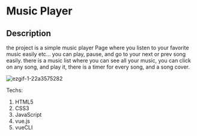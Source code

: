 # Music Player

## Description
the project is a simple music player Page where you listen to your favorite music easily etc... you can play, pause, and go to your next or prev song easily.
there is a music list where you can see all your music, you can click on any song, and play it, there is a timer for every song, and a song cover.

![ezgif-1-22a3575282](https://user-images.githubusercontent.com/55949920/198728288-56bca1ec-b8e8-417c-b444-d4c6404f6a69.gif)


Techs:
1. HTML5
2. CSS3
3. JavaScript
4. vue.js
5. vueCLI
